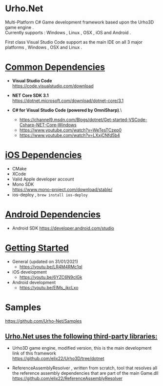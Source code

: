# Urho.Net
Multi-Platform C# Game development framework based upon the Urho3D game engine .\
Currently supports :  Windows , Linux , OSX , iOS and Android . 

First class Visual Studio Code support as the main IDE on all 3 major platforms , Windows , OSX and Linux .

# <u> Common Dependencies </u>
- **Visual Studio Code** \
  https://code.visualstudio.com/download

- **NET Core SDK 3.1**  \
  https://dotnet.microsoft.com/download/dotnet-core/3.1

- **C# for Visual Studio Code (powered by OmniSharp)**.\
  - https://channel9.msdn.com/Blogs/dotnet/Get-started-VSCode-Csharp-NET-Core-Windows
  - https://www.youtube.com/watch?v=WeTesTCzep0
  - https://www.youtube.com/watch?v=LXxjCNfd5b4

# <u> iOS Dependencies </u>
- CMake
- XCode
- Valid Apple developer account
- Mono SDK \
  https://www.mono-project.com/download/stable/
- ios-deploy , `brew install ios-deploy`

# <u> Android Dependencies </u>
- Android SDK https://developer.android.com/studio

# <u> Getting Started </u>
- General (updated on 31/01/2021)
  - https://youtu.be/LR4M4RMc1qI
- iOS development
  - https://youtu.be/6YZC6N9cIGk
- Android development
  - https://youtu.be/ElMs_jkcLxo

# Samples 
https://github.com/Urho-Net/Samples

## <u> Urho.Net uses the following third-party libraries: </u>

- Urho3D game engine, modified version, this is the main development link of this framework \
  https://github.com/elix22/Urho3D/tree/dotnet

- ReferenceAssemblyResolver , written from scratch, tool that resolves all the reference assembly dependencies that are part of the main Game.dll\
  https://github.com/elix22/ReferenceAssemblyResolver
